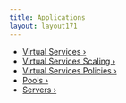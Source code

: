 ```yaml
---
title: Applications
layout: layout171
---
```

* <a href="{% vpath %}/configuration-guide/applications/virtual-services/">Virtual Services ›</a>
* <a href="{% vpath %}/configuration-guide/applications/vs-scaling/">Virtual Services Scaling ›</a>
* <a href="{% vpath %}/configuration-guide/applications/vs-policies/">Virtual Services Policies ›</a>
* <a href="{% vpath %}/configuration-guide/applications/pools/">Pools ›</a>
* <a href="{% vpath %}/configuration-guide/applications/servers/">Servers ›</a>
